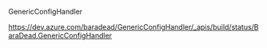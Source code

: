 GenericConfigHandler

https://dev.azure.com/baradead/GenericConfigHandler/_apis/build/status/BaraDead.GenericConfigHandler
